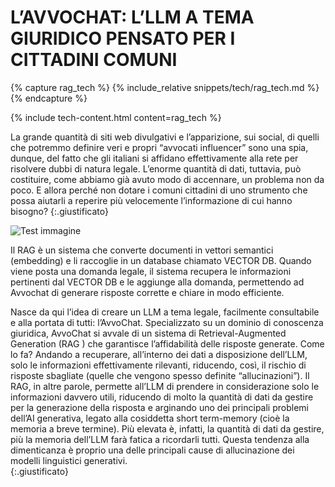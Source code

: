 
# L’AVVOCHAT: L’LLM A TEMA GIURIDICO PENSATO PER I CITTADINI COMUNI



{% capture rag_tech %}
{% include_relative snippets/tech/rag_tech.md %}
{% endcapture %}

{% include tech-content.html content=rag_tech %}

La grande quantità di siti web divulgativi e l’apparizione, sui social, di quelli che potremmo definire veri e propri “avvocati influencer” sono una spia, dunque, del fatto che gli italiani si affidano effettivamente alla rete per risolvere dubbi di natura legale. L’enorme quantità di dati, tuttavia, può costituire, come abbiamo già avuto modo di accennare, un problema non da poco. E allora perché non dotare i comuni cittadini di uno strumento che possa aiutarli a reperire più velocemente l’informazione di cui hanno bisogno? 
{:.giustificato}



![Test immagine]({{site.baseurl}}/assets/images/ragprova.png)


Il RAG è un sistema che converte documenti in vettori semantici (embedding) e li raccoglie in un database chiamato VECTOR DB. Quando viene posta una domanda legale, il sistema recupera le informazioni pertinenti dal VECTOR DB e le aggiunge alla domanda, permettendo ad Avvochat di generare risposte corrette e chiare in modo efficiente.
 



Nasce da qui l’idea di creare un LLM a tema legale, facilmente consultabile e alla portata di tutti: l’AvvoChat. Specializzato su un dominio di conoscenza giuridica, AvvoChat si avvale di un sistema di Retrieval-Augmented Generation (RAG ) che garantisce l’affidabilità delle risposte generate. Come lo fa? Andando a recuperare, all’interno dei dati a disposizione dell’LLM, solo le informazioni effettivamente rilevanti, riducendo, così, il rischio di risposte sbagliate (quelle che vengono spesso definite “allucinazioni”). Il RAG, in altre parole, permette all’LLM di prendere in considerazione solo le informazioni davvero utili, riducendo di molto la quantità di dati da gestire per la generazione della risposta e arginando uno dei principali problemi dell’AI generativa, legato alla cosiddetta short term-memory (cioè la memoria a breve termine). Più elevata è, infatti, la quantità di dati da gestire, più la memoria dell’LLM farà fatica a ricordarli tutti. Questa tendenza alla dimenticanza è proprio una delle principali cause di allucinazione dei modelli linguistici generativi.   
{:.giustificato}












